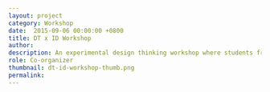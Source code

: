 ```yaml
---
layout: project
category: Workshop
date:  2015-09-06 00:00:00 +0800
title: DT x ID Workshop
author:
description: An experimental design thinking workshop where students from multiple diciplines meets industrial design at friends' house.
role: Co-organizer
thumbnail: dt-id-workshop-thumb.png
permalink:
---
```

